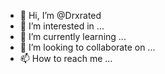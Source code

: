 - 👋 Hi, I’m @Drxrated
- 👀 I’m interested in ...
- 🌱 I’m currently learning ...
- 💞️ I’m looking to collaborate on ...
- 📫 How to reach me ...

<!---
Drxrated/Drxrated is a ✨ special ✨ repository because its `README.md` (this file) appears on your GitHub profile.
You can click the Preview link to take a look at your changes.
--->
